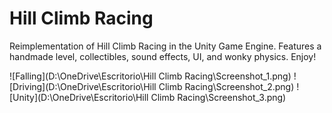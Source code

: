 # Hill Climb Racing

Reimplementation of Hill Climb Racing in the Unity Game Engine.
Features a handmade level, collectibles, sound effects, UI, and wonky physics.
Enjoy!

![Falling](D:\OneDrive\Escritorio\Hill Climb Racing\Screenshot_1.png)
![Driving](D:\OneDrive\Escritorio\Hill Climb Racing\Screenshot_2.png)
![Unity](D:\OneDrive\Escritorio\Hill Climb Racing\Screenshot_3.png)